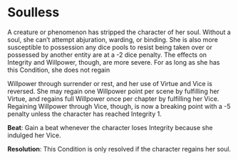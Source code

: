# Soulless

A creature or phenomenon has stripped the character of
her soul. Without a soul, she can’t attempt abjuration, warding, or binding. She is also more susceptible to possession any dice pools to resist being taken over or possessed by
another entity are at a -2 dice penalty. The effects on Integrity
and Willpower, though, are more severe. For as long as she
has this Condition, she does not regain 

Willpower through surrender or rest, and her use of
Virtue and Vice is reversed. She may regain one Willpower
point per scene by fulfilling her Virtue, and regains full
Willpower once per chapter by fulfilling her Vice. Regaining
Willpower through Vice, though, is now a breaking point
with a -5 penalty unless the character has reached Integrity 1.

**Beat**: Gain a beat whenever the character loses Integrity
because she indulged her Vice.

**Resolution**: This Condition is only resolved if the character regains her soul.